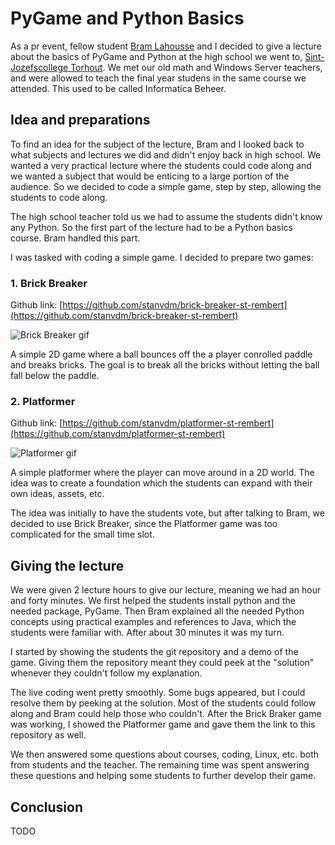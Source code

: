 # PyGame and Python Basics
As a pr event, fellow student [Bram Lahousse](https://lahoussebram.github.io/) and I decided to give a lecture about the basics of PyGame and Python at the high school we went to, [Sint-Jozefscollege Torhout](https://www.sintjozefscollegetorhout.be/). We met our old math and Windows Server teachers, and were allowed to teach the final year studens in the same course we attended. This used to be called Informatica Beheer.

## Idea and preparations
To find an idea for the subject of the lecture, Bram and I looked back to what subjects and lectures we did and didn't enjoy back in high school. We wanted a very practical lecture where the students could code along and we wanted a subject that would be enticing to a large portion of the audience. So we decided to code a simple game, step by step, allowing the students to code along.

The high school teacher told us we had to assume the students didn't know any Python. So the first part of the lecture had to be a Python basics course. Bram handled this part.

I was tasked with coding a simple game. I decided to prepare two games:

### 1. Brick Breaker
Github link: [https://github.com/stanvdm/brick-breaker-st-rembert](https://github.com/stanvdm/brick-breaker-st-rembert)

![Brick Breaker gif]()

A simple 2D game where a ball bounces off the a player conrolled paddle and breaks bricks. The goal is to break all the bricks without letting the ball fall below the paddle.

### 2. Platformer
Github link: [https://github.com/stanvdm/platformer-st-rembert](https://github.com/stanvdm/platformer-st-rembert)

![Platformer gif]()

A simple platformer where the player can move around in a 2D world. The idea was to create a foundation which the students can expand with their own ideas, assets, etc.

The idea was initially to have the students vote, but after talking to Bram, we decided to use Brick Breaker, since the Platformer game was too complicated for the small time slot.

## Giving the lecture
We were given 2 lecture hours to give our lecture, meaning we had an hour and forty minutes. We first helped the students install python and the needed package, PyGame. Then Bram explained all the needed Python concepts using practical examples and references to Java, which the students were familiar with. After about 30 minutes it was my turn.

I started by showing the students the git repository and a demo of the game. Giving them the repository meant they could peek at the "solution" whenever they couldn't follow my explanation.

The live coding went pretty smoothly. Some bugs appeared, but I could resolve them by peeking at the solution. Most of the students could follow along and Bram could help those who couldn't. After the Brick Braker game was working, I showed the Platformer game and gave them the link to this repository as well.

We then answered some questions about courses, coding, Linux, etc. both from students and the teacher. The remaining time was spent answering these questions and helping some students to further develop their game.

## Conclusion
TODO
